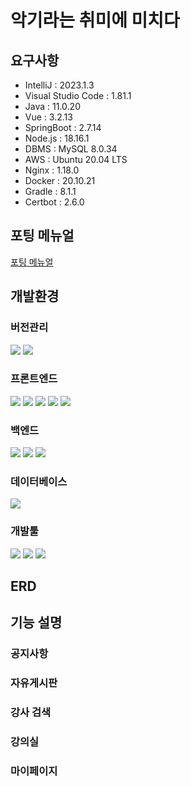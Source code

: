 # 악기라는 취미에 미치다

## 요구사항

- IntelliJ : 2023.1.3
- Visual Studio Code : 1.81.1
- Java : 11.0.20
- Vue : 3.2.13
- SpringBoot : 2.7.14
- Node.js : 18.16.1
- DBMS : MySQL 8.0.34
- AWS : Ubuntu 20.04 LTS
- Nginx : 1.18.0
- Docker : 20.10.21
- Gradle : 8.1.1
- Certbot : 2.6.0

## 포팅 메뉴얼

[포팅 메뉴얼](./exec/README.md)

## 개발환경

### 버전관리

<img src="https://img.shields.io/badge/git-F05032?style=for-the-badge&logo=git&logoColor=white"> <img src="https://img.shields.io/badge/github-181717?style=for-the-badge&logo=github&logoColor=white">

### 프론트엔드

<img src="https://img.shields.io/badge/html5-E34F26?style=for-the-badge&logo=html5&logoColor=white"> <img src="https://img.shields.io/badge/css-1572B6?style=for-the-badge&logo=css3&logoColor=white">
<img src="https://img.shields.io/badge/javascript-F7DF1E?style=for-the-badge&logo=javascript&logoColor=black">
<img src="https://img.shields.io/badge/vue.js-4FC08D?style=for-the-badge&logo=vue.js&logoColor=white">
<img src="https://img.shields.io/badge/npm-CB3837?style=for-the-badge&logo=npm&logoColor=white">

### 백엔드

<img src="https://img.shields.io/badge/java-007396?style=for-the-badge&logo=java&logoColor=white"> <img src="https://img.shields.io/badge/springboot-6DB33F?style=for-the-badge&logo=springboot&logoColor=white">
<img src="https://img.shields.io/badge/gradle-02303A?style=for-the-badge&logo=gradle&logoColor=white">

### 데이터베이스

 <img src="https://img.shields.io/badge/mysql-4479A1?style=for-the-badge&logo=mysql&logoColor=white"> 
 
### 개발툴
 <img src="https://img.shields.io/badge/intellijidea-000000?style=for-the-badge&logo=intellijidea&logoColor=white"> <img src="https://img.shields.io/badge/visualstudiocode-007ACC?style=for-the-badge&logo=visualstudiocode&logoColor=white">
 <img src="https://img.shields.io/badge/postman-FF6C37?style=for-the-badge&logo=postman&logoColor=white">

## ERD

## 기능 설명

### 공지사항

### 자유게시판

### 강사 검색

### 강의실

### 마이페이지
